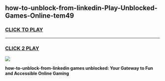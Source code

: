 
## how-to-unblock-from-linkedin-Play-Unblocked-Games-Online-tem49
<h3>
<a href="https://premium76.site?title=how-to-unblock-from-linkedin&ref=25A">CLICK TO PLAY</a></h3>
<hr>

<h3>
<a href="https://premium76.site?title=how-to-unblock-from-linkedin&ref=25A">CLICK 2 PLAY</a>
  
</h3>

<a href="https://premium76.site?title=how-to-unblock-from-linkedin&ref=25A"><img src="https://clearcache.store/games.png"></a>


**how-to-unblock-from-linkedin games unblocked: Your Gateway to Fun and Accessible Online Gaming**
